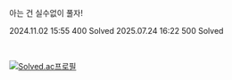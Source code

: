아는 건 실수없이 풀자!

2024.11.02 15:55 400 Solved
2025.07.24 16:22 500 Solved

<br/>

[![Solved.ac프로필](http://mazassumnida.wtf/api/v2/generate_badge?boj=sungwon326)](https://solved.ac/sungwon326)
